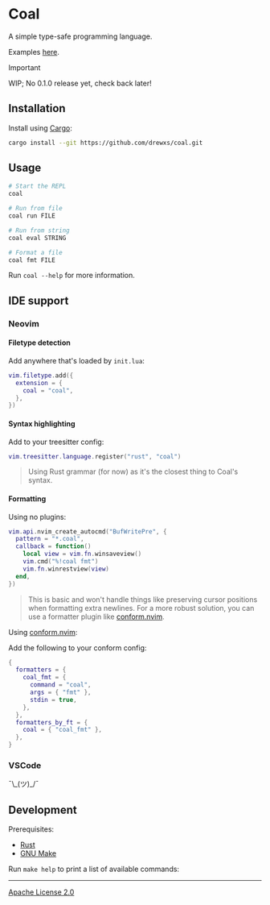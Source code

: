 # Coal

A simple type-safe programming language.

Examples [here](/docs/examples.md).

> [!IMPORTANT]
> WIP; No 0.1.0 release yet, check back later!

## Installation

Install using [Cargo](https://www.rust-lang.org/tools/install):

```sh
cargo install --git https://github.com/drewxs/coal.git
```

## Usage

```sh
# Start the REPL
coal

# Run from file
coal run FILE

# Run from string
coal eval STRING

# Format a file
coal fmt FILE
```

Run `coal --help` for more information.

## IDE support

### Neovim

#### Filetype detection

Add anywhere that's loaded by `init.lua`:

```lua
vim.filetype.add({
  extension = {
    coal = "coal",
  },
})
```

#### Syntax highlighting

Add to your treesitter config:

```lua
vim.treesitter.language.register("rust", "coal")
```

> Using Rust grammar (for now) as it's the closest thing to Coal's syntax.

#### Formatting

Using no plugins:

```lua
vim.api.nvim_create_autocmd("BufWritePre", {
  pattern = "*.coal",
  callback = function()
    local view = vim.fn.winsaveview()
    vim.cmd("%!coal fmt")
    vim.fn.winrestview(view)
  end,
})
```

> This is basic and won't handle things like preserving cursor positions when formatting extra newlines.
> For a more robust solution, you can use a formatter plugin like [conform.nvim](https://github.com/stevearc/conform.nvim).

Using [conform.nvim](https://github.com/stevearc/conform.nvim):

Add the following to your conform config:

```lua
{
  formatters = {
    coal_fmt = {
      command = "coal",
      args = { "fmt" },
      stdin = true,
    },
  },
  formatters_by_ft = {
    coal = { "coal_fmt" },
  },
}
```

### VSCode

¯\\\_(ツ)\_/¯

## Development

Prerequisites:

- [Rust](https://www.rust-lang.org/tools/install)
- [GNU Make](https://www.gnu.org/software/make)

Run `make help` to print a list of available commands:

---

[Apache License 2.0](https://github.com/drewxs/coal/blob/main/LICENSE)
